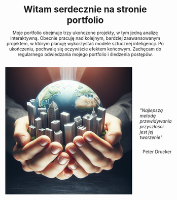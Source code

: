 <header style="margin-bottom: 2rem">
    <h1 style="margin-bottom: 0">Witam serdecznie na stronie portfolio</h1>
    <p>Moje portfolio obejmuje trzy ukończone projekty, w tym jedną analizę interaktywną. Obecnie pracuję nad kolejnym, bardziej zaawansowanym projektem, w którym planuję wykorzystać modele sztucznej inteligencji. Po ukończeniu, pochwalę się oczywiście efektem końcowym. Zachęcam do regularnego odwiedzania mojego portfolio i śledzenia postępów.</p>
</header>
<div style="display: flex">
    <img src='tworzenie_przyszlosci400x400.png' alt='Tworzenie przyszłości'>
    <div style="display: flex; flex-direction: column; margin-left: 1.5rem; justify-content: center">
        <p><em>"Najlepszą metodą przewidywania przyszłości jest jej tworzenie"</em></p>
        <p style="text-align: right">Peter Drucker</p>
    </div>
</div>

